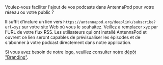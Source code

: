 Voulez-vous faciliter l'ajout de vos podcasts dans AntennaPod pour votre réseau
ou votre public ?

Il suffit d'inclure un lien vers
`https://antennapod.org/deeplink/subscribe?url=xyz` sur votre site Web où vous
le souhaitez. Veillez à remplacer `xyz` par l'URL de votre flux RSS. Les
utilisateurs qui ont installé AntennaPod et ouvrent ce lien seront capables de
prévisualiser les épisodes et de s'abonner à votre podcast directement dans
notre application.

Si vous avez besoin de notre logo, veuillez consulter notre [dépôt
"Branding"](https://github.com/AntennaPod/branding).
